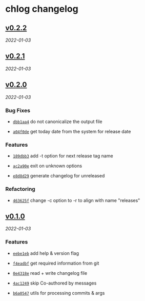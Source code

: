 # chlog changelog

<!-- CHLOG_SPLIT_MARKER -->

## [v0.2.2](https://github.com/ydcjeff/chlog/compare/v0.2.1...v0.2.2)

_2022-01-03_

## [v0.2.1](https://github.com/ydcjeff/chlog/compare/v0.2.0...v0.2.1)

_2022-01-03_

## [v0.2.0](https://github.com/ydcjeff/chlog/compare/v0.1.0...v0.2.0)

_2022-01-03_

### Bug Fixes

- [`dbb1aa4`](https://github.com/ydcjeff/chlog/commit/dbb1aa4) do not
  canonicalize the output file

- [`a04f0de`](https://github.com/ydcjeff/chlog/commit/a04f0de) get today date
  from the system for release date

### Features

- [`189dbb3`](https://github.com/ydcjeff/chlog/commit/189dbb3) add -t option for
  next release tag name

- [`ac2a90e`](https://github.com/ydcjeff/chlog/commit/ac2a90e) exit on unknown
  options

- [`e8d8d29`](https://github.com/ydcjeff/chlog/commit/e8d8d29) generate
  changelog for unreleased

### Refactoring

- [`463625f`](https://github.com/ydcjeff/chlog/commit/463625f) change -c option
  to -r to align with name "releases"

## [v0.1.0](https://github.com/ydcjeff/chlog/compare/46a3b87...v0.1.0)

_2022-01-03_

### Features

- [`eebe1eb`](https://github.com/ydcjeff/chlog/commit/eebe1eb) add help &
  version flag

- [`f4eadbf`](https://github.com/ydcjeff/chlog/commit/f4eadbf) get required
  information from git

- [`0e4318e`](https://github.com/ydcjeff/chlog/commit/0e4318e) read + write
  changelog file

- [`4ac1249`](https://github.com/ydcjeff/chlog/commit/4ac1249) skip Co-authored
  by messages

- [`b6a0547`](https://github.com/ydcjeff/chlog/commit/b6a0547) utils for
  processing commits & args
